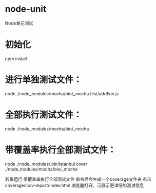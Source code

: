 # node-unit
Node单元测试

# 初始化
npm install

# 进行单独测试文件：
node ./node_modules/mocha/bin/_mocha test/addFun.js
# 全部执行测试文件：
node ./node_modules/mocha/bin/_mocha
# 带覆盖率执行全部测试文件：
node ./node_modules/.bin/istanbul cover ./node_modules/mocha/bin/_mocha

若果运行 带覆盖率执行全部测试文件 命令后会生成一个coverage文件夹
点击 coverage/lcov-report/index.html 浏览器打开，可展示更详细的测试信息
